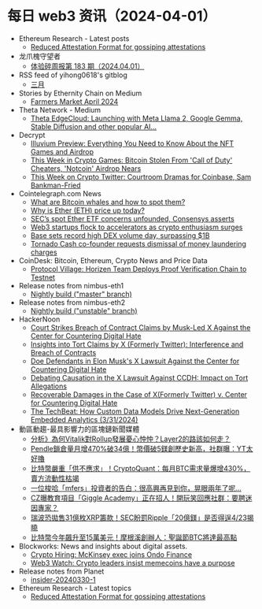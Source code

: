# 每日 web3 资讯（2024-04-01）

- Ethereum Research - Latest posts
  - [Reduced Attestation Format for gossiping attestations](https://ethresear.ch/t/reduced-attestation-format-for-gossiping-attestations/19157#post_1)
- 龙爪槐守望者
  - [体验碎周报第 183 期（2024.04.01）](https://www.ftium4.com/ux-weekly-183.html)
- RSS feed of yihong0618's gitblog
  - [三月](https://github.com/yihong0618/gitblog/issues/283)
- Stories by Ethernity Chain on Medium
  - [Farmers Market April 2024](https://ethernitychain.medium.com/farmers-market-april-2024-cc74438f1449?source=rss-162d5aab32c4------2)
- Theta Network - Medium
  - [Theta EdgeCloud: Launching with Meta Llama 2, Google Gemma, Stable Diffusion and other popular AI…](https://medium.com/theta-network/theta-edgecloud-launching-with-meta-llama-2-google-gemma-stable-diffusion-and-other-popular-ai-27366d44413a?source=rss----87e3dcb520ee---4)
- Decrypt
  - [Illuvium Preview: Everything You Need to Know About the NFT Games and Airdrop](https://decrypt.co/207455/illuvium-preview-everything-need-know-about-nft-games)
  - [This Week in Crypto Games: Bitcoin Stolen From 'Call of Duty' Cheaters, 'Notcoin' Airdrop Nears](https://decrypt.co/224227/this-week-crypto-games-bitcoin-swiped-call-duty-notcoin-airdrop-nears)
  - [This Week on Crypto Twitter: Courtroom Dramas for Coinbase, Sam Bankman-Fried](https://decrypt.co/224142/this-week-on-crypto-twitter-courtroom-dramas-for-coinbase-sam-bankman-fried)
- Cointelegraph.com News
  - [What are Bitcoin whales and how to spot them?](https://cointelegraph.com/news/what-are-bitcoin-whales-and-how-to-spot-them)
  - [Why is Ether (ETH) price up today?](https://cointelegraph.com/news/why-is-ethereum-eth-price-up-today)
  - [SEC’s spot Ether ETF concerns unfounded, Consensys asserts](https://cointelegraph.com/news/sec-s-spot-ether-etf-concerns-unfounded-consensys-asserts)
  - [Web3 startups flock to accelerators as crypto enthusiasm surges](https://cointelegraph.com/news/web3-startups-flock-to-accelerators-as-crypto-enthusiasm-surges)
  - [Base sets record high DEX volume day, surpassing $1B](https://cointelegraph.com/news/coinbase-ethereum-layer-2-base-record-dex-volume)
  - [Tornado Cash co-founder requests dismissal of money laundering charges](https://cointelegraph.com/news/tornado-cash-roman-storm-dismiss-charges-money-laundering)
- CoinDesk: Bitcoin, Ethereum, Crypto News and Price Data
  - [Protocol Village: Horizen Team Deploys Proof Verification Chain to Testnet](https://www.coindesk.com/tech/2024/03/27/protocol-village/?utm_medium=referral&utm_source=rss&utm_campaign=headlines)
- Release notes from nimbus-eth1
  - [Nightly build ("master" branch)](https://github.com/status-im/nimbus-eth1/releases/tag/nightly)
- Release notes from nimbus-eth2
  - [Nightly build ("unstable" branch)](https://github.com/status-im/nimbus-eth2/releases/tag/nightly)
- HackerNoon
  - [Court Strikes Breach of Contract Claims by Musk-Led X Against the Center for Countering Digital Hate](https://hackernoon.com/court-strikes-breach-of-contract-claims-by-musk-led-x-against-the-center-for-countering-digital-hate?source=rss)
  - [Insights into Tort Claims by X (Formerly Twitter): Interference and Breach of Contracts](https://hackernoon.com/insights-into-tort-claims-by-x-formerly-twitter-interference-and-breach-of-contracts?source=rss)
  - [Doe Defendants in Elon Musk's X Lawsuit Against the Center for Countering Digital Hate](https://hackernoon.com/doe-defendants-in-elon-musks-x-lawsuit-against-the-center-for-countering-digital-hate?source=rss)
  - [Debating Causation in the X Lawsuit Against CCDH: Impact on Tort Allegations](https://hackernoon.com/debating-causation-in-the-x-lawsuit-against-ccdh-impact-on-tort-allegations?source=rss)
  - [Recoverable Damages in the Case of X(Formerly Twitter) v. Center for Countering Digital Hate](https://hackernoon.com/recoverable-damages-in-the-case-of-xformerly-twitter-v-center-for-countering-digital-hate?source=rss)
  - [The TechBeat: How Custom Data Models Drive Next-Generation Embedded Analytics (3/31/2024)](https://hackernoon.com/3-31-2024-techbeat?source=rss)
- 動區動趨-最具影響力的區塊鏈新聞媒體
  - [分析》為何Vitalik對Rollup發展憂心忡忡？Layer2的路該如何走？](https://www.blocktempo.com/analysis-why-is-vitalik-deeply-concerned-about-the-development-of-rollups/)
  - [Pendle鎖倉量月增470%破34億！幣價破5鎂創歷史新高，社群曝：YT太好擼](https://www.blocktempo.com/pendle-tvl-soars-by-470-in-a-month-surpassing-3-4-billion/)
  - [比特幣嚴重「供不應求」！CryptoQuant：每月BTC需求量爆增430%，賣方流動性枯竭](https://www.blocktempo.com/btc-sell-side-liquidity-crisis/)
  - [一位梭哈「mfers」投資者的告白：很高興再見到你，晃眼兩年了呢…](https://www.blocktempo.com/a-confession-of-an-investor-in-all-in-mfers/)
  - [CZ曝教育項目「Giggle Academy」正在招人！開玩笑回應社群：要聘迷因專家？](https://www.blocktempo.com/cz-some-updates-on-giggleacademy/)
  - [瑞波恐拋售31億枚XRP籌款！SEC盼罰Ripple「20億鎂」是否得逞4/23揭曉](https://www.blocktempo.com/ripple-fears-to-sell-3-1-billion-xrp-to-raise-funds/)
  - [比特幣今年飆升至15萬美元！摩根溪創辦人：聖誕節BTC將達最高點](https://www.blocktempo.com/hedge-fund-manager-mark-yusko-predicts-btc-could-soar-to-150000/)
- Blockworks: News and insights about digital assets.
  - [Crypto Hiring: McKinsey exec joins Ondo Finance](https://blockworks.co/news/real-world-asset-startup-hires-tradfi-exec)
  - [Web3 Watch: Crypto leaders insist memecoins have a purpose](https://blockworks.co/news/crypto-leaders-insist-on-memecoin-utility)
- Release notes from Planet
  - [insider-20240330-1](https://github.com/Planetable/Planet/releases/tag/insider-20240330-1)
- Ethereum Research - Latest topics
  - [Reduced Attestation Format for gossiping attestations](https://ethresear.ch/t/reduced-attestation-format-for-gossiping-attestations/19157)
